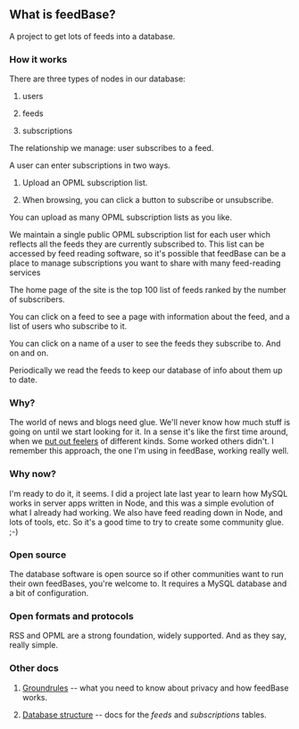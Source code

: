 ## What is feedBase?

A project to get lots of feeds into a database.

### How it works

There are three types of nodes in our database:

1. users

2. feeds 

3. subscriptions

The relationship we manage: user subscribes to a feed.

A user can enter subscriptions in two ways.

1. Upload an OPML subscription list. 

2. When browsing, you can click a button to subscribe or unsubscribe.

You can upload as many OPML subscription lists as you like.

We maintain a single public OPML subscription list for each user which reflects all the feeds they are currently subscribed to. This list can be accessed by feed reading software, so it's possible that feedBase can be a place to manage subscriptions you want to share with many feed-reading services 

The home page of the site is the top 100 list of feeds ranked by the number of subscribers.

You can click on a feed to see a page with information about the feed, and a list of users who subscribe to it. 

You can click on a name of a user to see the feeds they subscribe to. And on and on.

Periodically we read the feeds to keep our database of info about them up to date. 

### Why?

The world of news and blogs need glue. We'll never know how much stuff is going on until we start looking for it. In a sense it's like the first time around, when we <a href="https://en.wiktionary.org/wiki/put_out_feelers">put out feelers</a> of different kinds. Some worked others didn't. I remember this approach, the one I'm using in feedBase, working really well.

### Why now?

I'm ready to do it, it seems. I did a project late last year to learn how MySQL works in server apps written in Node, and this was a simple evolution of what I already had working.  We also have feed reading down in Node, and lots of tools, etc. So it's a good time to try to create some community glue. ;-)

### Open source

The database software is open source so if other communities want to run their own feedBases, you're welcome to. It requires a MySQL database and a  bit of configuration.

### Open formats and protocols

RSS and OPML are a strong foundation, widely supported. And as they say, really simple. 

### Other docs

1. <a href="https://github.com/scripting/feedbase/blob/master/docs/groundrules.md">Groundrules</a> -- what you need to know about privacy and how feedBase works.

1. <a href="https://github.com/scripting/feedbase/blob/master/docs/database.md">Database structure</a> -- docs for the <i>feeds</i> and <i>subscriptions</i> tables.  

